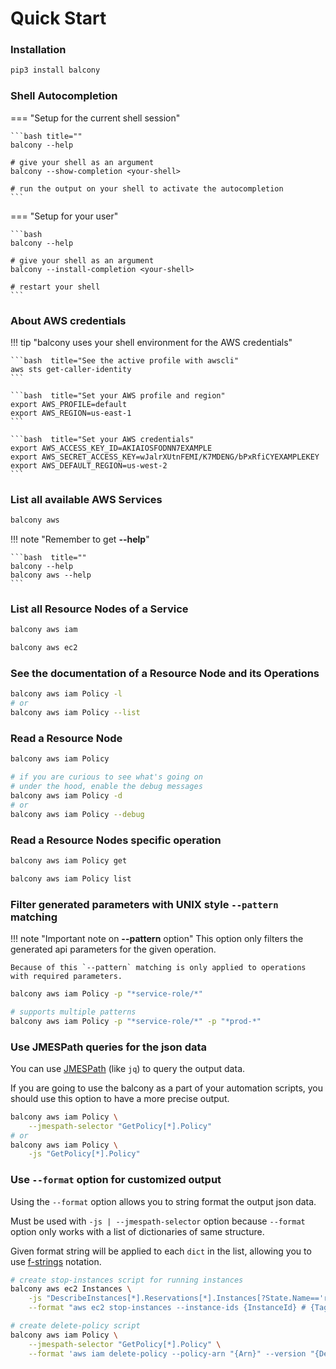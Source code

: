 # Quick Start
### Installation

```bash
pip3 install balcony
```



### Shell Autocompletion


=== "Setup for the current shell session"

    ```bash title=""
    balcony --help

    # give your shell as an argument
    balcony --show-completion <your-shell>

    # run the output on your shell to activate the autocompletion
    ```

=== "Setup for your user"

    ```bash
    balcony --help

    # give your shell as an argument
    balcony --install-completion <your-shell>

    # restart your shell
    ```



### About AWS credentials


!!! tip "balcony uses your shell environment for the AWS credentials" 

    ```bash  title="See the active profile with awscli"
    aws sts get-caller-identity
    ```

    ```bash  title="Set your AWS profile and region"
    export AWS_PROFILE=default
    export AWS_REGION=us-east-1
    ```

    ```bash  title="Set your AWS credentials"
    export AWS_ACCESS_KEY_ID=AKIAIOSFODNN7EXAMPLE
    export AWS_SECRET_ACCESS_KEY=wJalrXUtnFEMI/K7MDENG/bPxRfiCYEXAMPLEKEY
    export AWS_DEFAULT_REGION=us-west-2
    ```

### List all available AWS Services

```bash
balcony aws
```

!!! note "Remember to get **--help**" 

    ```bash  title=""
    balcony --help
    balcony aws --help
    ```
### List all Resource Nodes of a Service
```bash
balcony aws iam

balcony aws ec2
```
### See the documentation of a Resource Node and its Operations
```bash
balcony aws iam Policy -l
# or
balcony aws iam Policy --list
```


### Read a Resource Node


```bash
balcony aws iam Policy

# if you are curious to see what's going on 
# under the hood, enable the debug messages 
balcony aws iam Policy -d
# or
balcony aws iam Policy --debug
```
### Read a Resource Nodes specific operation

```bash
balcony aws iam Policy get

balcony aws iam Policy list
```

### Filter generated parameters with UNIX style `--pattern` matching
!!! note "Important note on **--pattern** option" 
    This option only filters the generated api parameters for the given operation.

    Because of this `--pattern` matching is only applied to operations with required parameters.
    

```bash
balcony aws iam Policy -p "*service-role/*"

# supports multiple patterns 
balcony aws iam Policy -p "*service-role/*" -p "*prod-*"
```

### Use JMESPath queries for the json data

You can use [JMESPath](https://jmespath.org/) (like `jq`) to query the output data.

If you are going to use the balcony as a part of your automation scripts, you should use this option to have a more precise output.

```bash
balcony aws iam Policy \
    --jmespath-selector "GetPolicy[*].Policy"
# or
balcony aws iam Policy \
    -js "GetPolicy[*].Policy"
```

### Use `--format` option for customized output

Using the `--format` option allows you to string format the output json data.

Must be used with `-js | --jmespath-selector` option because `--format` option only works with a list of dictionaries of same structure.

Given format string will be applied to each `dict` in the list, allowing you to use [f-strings](https://peps.python.org/pep-0498/) notation. 

```bash
# create stop-instances script for running instances
balcony aws ec2 Instances \
    -js "DescribeInstances[*].Reservations[*].Instances[?State.Name=='running'][][]" \
    --format "aws ec2 stop-instances --instance-ids {InstanceId} # {Tags}"

# create delete-policy script
balcony aws iam Policy \
    --jmespath-selector "GetPolicy[*].Policy" \
    --format 'aws iam delete-policy --policy-arn "{Arn}" --version "{DefaultVersionId}"'
```